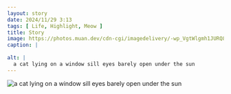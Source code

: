 ```yaml
---
layout: story
date: 2024/11/29 3:13
tags: [ Life, Highlight, Meow ]
title: Story
image: https://photos.muan.dev/cdn-cgi/imagedelivery/-wp_VgtWlgmh1JURQ8t1mg/bd6d8c9c-a427-445a-e8ed-8527a09c2c00/public
caption: |
  
alt: |
  a cat lying on a window sill eyes barely open under the sun
---
```



![a cat lying on a window sill eyes barely open under the sun](https://photos.muan.dev/cdn-cgi/imagedelivery/-wp_VgtWlgmh1JURQ8t1mg/bd6d8c9c-a427-445a-e8ed-8527a09c2c00/public)


